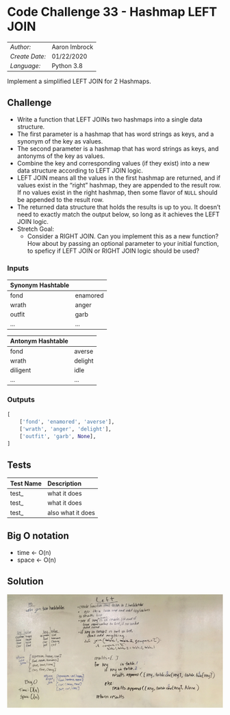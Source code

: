 # Code Challenge 33 - Hashmap LEFT JOIN

|||
|:-|:-|
| *Author:*      | Aaron Imbrock |
| *Create Date:* | 01/22/2020    |
| *Language:*    | Python 3.8    |

Implement a simplified LEFT JOIN for 2 Hashmaps.

## Challenge

- Write a function that LEFT JOINs two hashmaps into a single data structure.
- The first parameter is a hashmap that has word strings as keys, and a synonym of the key as values.
- The second parameter is a hashmap that has word strings as keys, and antonyms of the key as values.
- Combine the key and corresponding values (if they exist) into a new data structure according to LEFT JOIN logic.
- LEFT JOIN means all the values in the first hashmap are returned, and if values exist in the “right” hashmap, they are appended to the result row. If no values exist in the right hashmap, then some flavor of `NULL` should be appended to the result row.
- The returned data structure that holds the results is up to you. It doesn’t need to exactly match the output below, so long as it achieves the LEFT JOIN logic.
- Stretch Goal:
  - Consider a RIGHT JOIN. Can you implement this as a new function? How about by passing an optional parameter to your initial function, to speficy if LEFT JOIN or RIGHT JOIN logic should be used?

### Inputs

| Synonym Hashtable ||
| :------------- |:-------------|
| fond      | enamored |
| wrath      | anger      |
| outfit | garb      |
| ... | ... |

| Antonym Hashtable ||
| :------------- |:-------------|
| fond      | averse |
| wrath      | delight      |
| diligent | idle      |
| ... | ... |

### Outputs

```python
[
    ['fond', 'enamored', 'averse'],
    ['wrath', 'anger', 'delight'],
    ['outfit', 'garb', None],
]
```

## Tests

| Test Name     | Description       |
| :-------------|:-------------     |
| test_         | what it does      |
| test_         | what it does      |
| test_         | also what it does |

## Big O notation

- time <- O(n)
- space <- O(n)

## Solution

![whiteboard](./assets/cc_33.jpg)
